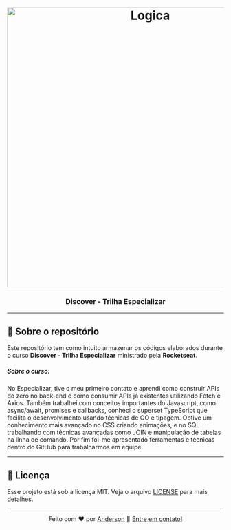 <h1 align="center">
    <img alt="Logica" src="https://github.com/andersonsbispo/discover-fundamentar/assets/129681191/badd0b85-e785-47c5-ac84-c4e62f7a0c94" height="650">
</h1>

<h3 align="center">
  Discover - Trilha Especializar
</h3>

---
## :rocket: Sobre o repositório

Este repositório tem como intuito armazenar os códigos elaborados durante o curso **Discover - Trilha Especializar** ministrado pela **Rocketseat**.

##### Sobre o curso:
No Especializar, tive o meu primeiro contato e aprendi como construir APIs do zero no back-end e como consumir APIs já existentes utilizando Fetch e Axios. Também trabalhei com conceitos importantes do Javascript, como async/await, promises e callbacks, conheci o superset TypeScript que facilita o desenvolvimento usando técnicas de OO e tipagem. Obtive um conhecimento mais avançado no CSS criando animações, e no SQL trabalhando com técnicas avançadas como JOIN e manipulação de tabelas na linha de comando. Por fim foi-me apresentado ferramentas e técnicas dentro do GitHub para trabalharmos em equipe.

---
## :memo: Licença

Esse projeto está sob a licença MIT. Veja o arquivo [LICENSE](LICENSE) para mais detalhes.

---
<div align = "center">
    
Feito com ❤️ por [Anderson](https://twitter.com/andersonbishop_) :wave: [Entre em contato!](https://www.linkedin.com/in/andersonsbispo/)

</div>